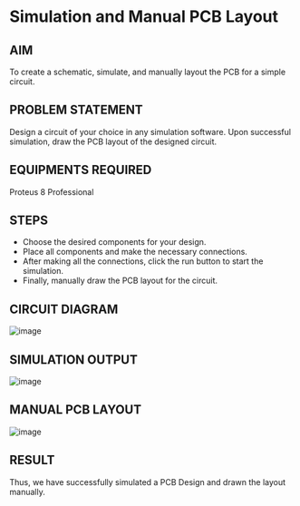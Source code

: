 # Simulation and Manual PCB Layout

## AIM
To create a schematic, simulate, and manually layout the PCB for a simple circuit.

## PROBLEM STATEMENT
Design a circuit of your choice in any simulation software. Upon successful simulation, draw the PCB layout of the designed circuit.

## EQUIPMENTS REQUIRED
Proteus 8 Professional

## STEPS
- Choose the desired components for your design.
- Place all components and make the necessary connections.
- After making all the connections, click the run button to start the simulation. 
- Finally, manually draw the PCB layout for the circuit.

## CIRCUIT DIAGRAM
![image](https://user-images.githubusercontent.com/75234991/225825076-0e4bf9f5-a68b-4ed7-a899-2412b93ba20e.png)

## SIMULATION OUTPUT
![image](https://user-images.githubusercontent.com/75234991/225825176-5c567789-8933-48b5-98e1-744fb5bce53b.png)

## MANUAL PCB LAYOUT
![image](https://user-images.githubusercontent.com/75234991/225824653-9fde36f2-ce87-462f-a5db-9eb47710ff84.png)

## RESULT
Thus, we have successfully simulated a PCB Design and drawn the layout manually.
